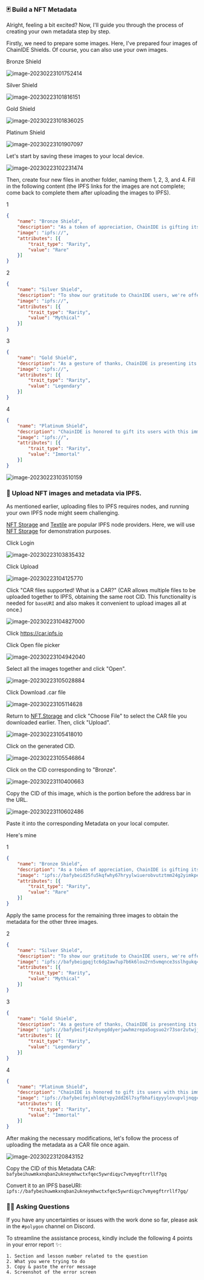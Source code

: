### 🃏 Build a NFT Metadata

Alright, feeling a bit excited? Now, I'll guide you through the process of creating your own metadata step by step.

Firstly, we need to prepare some images. Here, I've prepared four images of ChainIDE Shields. Of course, you can also use your own images.

Bronze Shield

![image-20230223101752414](/public/images/Polygon-Whitelist-NFT/section-3/3_2_1.png)

Silver Shield

![image-20230223101816151](/public/images/Polygon-Whitelist-NFT/section-3/3_2_2.png)

Gold Shield

![image-20230223101836025](/public/images/Polygon-Whitelist-NFT/section-3/3_2_3.png)

Platinum Shield

![image-20230223101907097](/public/images/Polygon-Whitelist-NFT/section-3/3_2_4.png)

Let's start by saving these images to your local device.

![image-20230223102231474](/public/images/Polygon-Whitelist-NFT/section-3/3_2_5.png)

Then, create four new files in another folder, naming them 1, 2, 3, and 4. Fill in the following content (the IPFS links for the images are not complete; come back to complete them after uploading the images to IPFS).

1

```json
{
    "name": "Bronze Shield",
    "description": "As a token of appreciation, ChainIDE is gifting its users with this rare Bronze Shield.",
    "image": "ipfs://",
    "attributes": [{
        "trait_type": "Rarity",
        "value": "Rare"
    }]
}
```

2

```json
{
    "name": "Silver Shield",
    "description": "To show our gratitude to ChainIDE users, we're offering this mythical Silver Shield as a gift.",
    "image": "ipfs://",
    "attributes": [{
        "trait_type": "Rarity",
        "value": "Mythical"
    }]
}
```

3

```json
{
    "name": "Gold Shield",
    "description": "As a gesture of thanks, ChainIDE is presenting its users with this legendary Gold Shield.",
    "image": "ipfs://",
    "attributes": [{
        "trait_type": "Rarity",
        "value": "Legendary"
    }]
}
```

4

```json
{
    "name": "Platinum Shield",
    "description": "ChainIDE is honored to gift its users with this immortal Platinum Shield as a symbol of our appreciation.",
    "image": "ipfs://",
    "attributes": [{
        "trait_type": "Rarity",
        "value": "Immortal"
    }]
}
```

![image-20230223103510159](/public/images/Polygon-Whitelist-NFT/section-3/3_2_6.png)

### 🔧 Upload NFT images and metadata via IPFS.

As mentioned earlier, uploading files to IPFS requires nodes, and running your own IPFS node might seem challenging.


[NFT Storage](https://nft.storage/) and [Textile](https://textile.io/) are popular IPFS node providers. Here, we will use [NFT Storage]((https://nft.storage/)) for demonstration purposes.

Click Login

![image-20230223103835432](/public/images/Polygon-Whitelist-NFT/section-3/3_2_7.png)

Click Upload

![image-20230223104125770](/public/images/Polygon-Whitelist-NFT/section-3/3_2_8.png)

Click "CAR files supported! What is a CAR?" (CAR allows multiple files to be uploaded together to IPFS, obtaining the same root CID. This functionality is needed for `baseURI` and also makes it convenient to upload images all at once.)

![image-20230223104827000](/public/images/Polygon-Whitelist-NFT/section-3/3_2_9.png)

Click https://car.ipfs.io

Click Open file picker

![image-20230223104942040](/public/images/Polygon-Whitelist-NFT/section-3/3_2_10.png)

Select all the images together and click "Open".

![image-20230223105028884](/public/images/Polygon-Whitelist-NFT/section-3/3_2_11.png)

Click Download .car file

![image-20230223105114628](/public/images/Polygon-Whitelist-NFT/section-3/3_2_12.png)

Return to [NFT.Storage](https://nft.storage/new-file/) and click "Choose File" to select the CAR file you downloaded earlier. Then, click "Upload".

![image-20230223105418010](/public/images/Polygon-Whitelist-NFT/section-3/3_2_13.png)

Click on the generated CID.

![image-20230223105546864](/public/images/Polygon-Whitelist-NFT/section-3/3_2_14.png)

Click on the CID corresponding to "Bronze".

![image-20230223110400663](/public/images/Polygon-Whitelist-NFT/section-3/3_2_15.png)

Copy the CID of this image, which is the portion before the address bar in the URL.

![image-20230223110602486](/public/images/Polygon-Whitelist-NFT/section-3/3_2_16.png)

Paste it into the corresponding Metadata on your local computer.

Here's mine

1

```json
{
    "name": "Bronze Shield",
    "description": "As a token of appreciation, ChainIDE is gifting its users with this rare Bronze Shield.",
    "image": "ipfs://bafybeid25fu5kqfwhy67hryylwiuerobvutztmm24g2yimkpezhf2i76vq",
    "attributes": [{
        "trait_type": "Rarity",
        "value": "Rare"
    }]
}
```

Apply the same process for the remaining three images to obtain the metadata for the other three images.

2

```json
{
    "name": "Silver Shield",
    "description": "To show our gratitude to ChainIDE users, we're offering this mythical Silver Shield as a gift.",
    "image": "ipfs://bafybeigpqjtc6dg2aw7up7b6k6lou2rn5vmqnce3sslhgukq4jexwjpuha",
    "attributes": [{
        "trait_type": "Rarity",
        "value": "Mythical"
    }]
}
```

3

```json
{
    "name": "Gold Shield",
    "description": "As a gesture of thanks, ChainIDE is presenting its users with this legendary Gold Shield.",
    "image": "ipfs://bafybeifj4zvhyegddyerjwwhmzrepa5ogsuo2r73sor2utwjjdkilcdw24",
    "attributes": [{
        "trait_type": "Rarity",
        "value": "Legendary"
    }]
}
```

4

```json
{
    "name": "Platinum Shield",
    "description": "ChainIDE is honored to gift its users with this immortal Platinum Shield as a symbol of our appreciation.",
    "image": "ipfs://bafybeifmjxhldqtvpy2dd26l7syfbhafiqyyylovupvljnqgcmfin2mzsm",
    "attributes": [{
        "trait_type": "Rarity",
        "value": "Immortal"
    }]
}
```

After making the necessary modifications, let's follow the process of uploading the metadata as a CAR file once again.

![image-20230223120843152](/public/images/Polygon-Whitelist-NFT/section-3/3_2_17.png)

Copy the CID of this Metadata CAR: `bafybeihuwmkxnqban2ukneymhwctxfqec5ywrdiqyc7vmyegftrrllf7gq`

Convert it to an IPFS baseURI: `ipfs://bafybeihuwmkxnqban2ukneymhwctxfqec5ywrdiqyc7vmyegftrrllf7gq/`

### 🙋‍♂️ Asking Questions

If you have any uncertainties or issues with the work done so far, please ask in the `#polygon` channel on Discord.

To streamline the assistance process, kindly include the following 4 points in your error report ✨:

```
1. Section and lesson number related to the question
2. What you were trying to do
3. Copy & paste the error message
4. Screenshot of the error screen
```